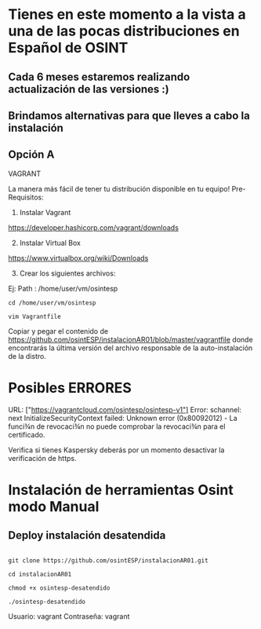 # Tienes en este momento a la vista a una de las pocas distribuciones en Español de OSINT 
## Cada 6 meses estaremos realizando actualización de las versiones :)

## Brindamos alternativas para que lleves a cabo la instalación

## Opción A 

VAGRANT

La manera más fácil de tener tu distribución disponible en tu equipo!
Pre-Requisitos:

1) Instalar Vagrant

https://developer.hashicorp.com/vagrant/downloads

2) Instalar Virtual Box 

https://www.virtualbox.org/wiki/Downloads

3) Crear los siguientes archivos:

Ej: Path : /home/user/vm/osintesp

```
cd /home/user/vm/osintesp
```
```
vim Vagrantfile
```

Copiar y pegar el contenido de https://github.com/osintESP/instalacionAR01/blob/master/vagrantfile donde encontrarás la última versión del archivo responsable de la auto-instalación de la distro.


# Posibles ERRORES

URL: ["https://vagrantcloud.com/osintesp/osintesp-v1"]
Error: schannel: next InitializeSecurityContext failed: Unknown error (0x80092012) - La funci¾n de revocaci¾n no puede comprobar la revocaci¾n para el certificado.

Verifica si tienes Kaspersky deberás por un momento desactivar la verificación de https.



# Instalación de herramientas Osint modo Manual

## Deploy instalación desatendida

``` cd Descargas 
```
```
git clone https://github.com/osintESP/instalacionAR01.git
```
```
cd instalacionAR01
```
```
chmod +x osintesp-desatendido
```
```
./osintesp-desatendido
```


Usuario: vagrant
Contraseña: vagrant



